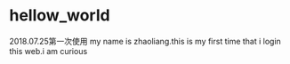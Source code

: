 # hellow_world
2018.07.25第一次使用
my name is zhaoliang.this is my first time that i login this web.i am curious
